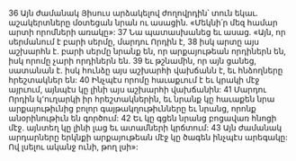 36 Այն ժամանակ Յիսուս արձակելով ժողովրդին՝ տուն եկաւ. աշակերտները մօտեցան նրան ու ասացին. «Մեկնի՛ր մեզ համար արտի որոմների առակը»: 37 Նա պատասխանեց եւ ասաց. «Այն, որ սերմանում է բարի սերմը, մարդու Որդին է, 38 իսկ արտը այս աշխարհն է. բարի սերմը նրանք են, որ արքայութեան որդիներն են, իսկ որոմը չարի որդիներն են. 39 եւ թշնամին, որ այն ցանեց, սատանան է. իսկ հունձը այս աշխարհի վախճանն է, եւ հնձողները հրեշտակներ են: 40 Ինչպէս որոմը հաւաքւում է եւ կրակի մէջ այրւում, այնպէս կը լինի այս աշխարհի վախճանին: 41 Մարդու Որդին կ՚ուղարկի իր հրեշտակներին, եւ նրանք կը հաւաքեն նրա արքայութիւնից բոլոր գայթակղութիւնները եւ նրանց, որոնք անօրինութիւն են գործում: 42 Եւ կը գցեն նրանց բոցավառ հնոցի մէջ. այնտեղ կը լինի լաց եւ ատամների կրճտում: 43 Այն ժամանակ արդարները երկնքի արքայութեան մէջ կը ծագեն ինչպէս արեգակը: Ով լսելու ականջ ունի, թող լսի»:
